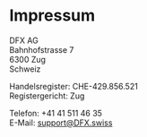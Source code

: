 # Impressum

DFX AG  
Bahnhofstrasse 7  
6300 Zug  
Schweiz

Handelsregister: CHE-429.856.521  
Registergericht: Zug
  
Telefon: +41 41 511 46 35  
E-Mail: support@DFX.swiss
